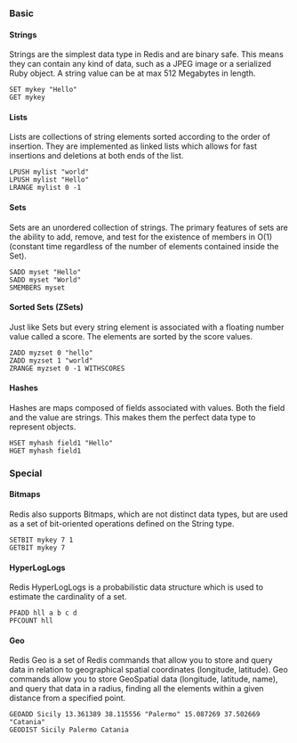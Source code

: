 
### Basic

#### Strings
Strings are the simplest data type in Redis and are binary safe. This means they can contain any kind of data, such as a JPEG image or a serialized Ruby object. A string value can be at max 512 Megabytes in length.

```
SET mykey "Hello"
GET mykey
```

#### Lists
Lists are collections of string elements sorted according to the order of insertion. They are implemented as linked lists which allows for fast insertions and deletions at both ends of the list.

```
LPUSH mylist "world" 
LPUSH mylist "Hello"
LRANGE mylist 0 -1
```

#### Sets
Sets are an unordered collection of strings. The primary features of sets are the ability to add, remove, and test for the existence of members in O(1) (constant time regardless of the number of elements contained inside the Set).

```
SADD myset "Hello"
SADD myset "World"
SMEMBERS myset
```

#### Sorted Sets (ZSets)

Just like Sets but every string element is associated with a floating number value called a score. The elements are sorted by the score values.

```
ZADD myzset 0 "hello"
ZADD myzset 1 "world"
ZRANGE myzset 0 -1 WITHSCORES
```

#### Hashes
Hashes are maps composed of fields associated with values. Both the field and the value are strings. This makes them the perfect data type to represent objects.

```
HSET myhash field1 "Hello"
HGET myhash field1
```


### Special

#### Bitmaps
Redis also supports Bitmaps, which are not distinct data types, but are used as a set of bit-oriented operations defined on the String type.

```
SETBIT mykey 7 1
GETBIT mykey 7
```

#### HyperLogLogs
Redis HyperLogLogs is a probabilistic data structure which is used to estimate the cardinality of a set.

```
PFADD hll a b c d
PFCOUNT hll
```

#### Geo
Redis Geo is a set of Redis commands that allow you to store and query data in relation to geographical spatial coordinates (longitude, latitude). Geo commands allow you to store GeoSpatial data (longitude, latitude, name), and query that data in a radius, finding all the elements within a given distance from a specified point.

```
GEOADD Sicily 13.361389 38.115556 "Palermo" 15.087269 37.502669 "Catania"
GEODIST Sicily Palermo Catania
```